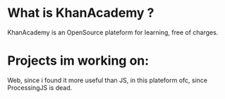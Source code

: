 # What is KhanAcademy ?
KhanAcademy is an OpenSource plateform for learning, free of charges.

# Projects im working on:
Web, since i found it more useful than JS, in this plateform ofc, since ProcessingJS is dead.

